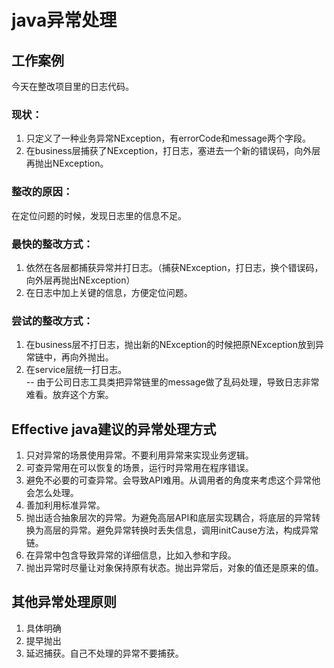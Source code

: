 # java异常处理

## 工作案例

今天在整改项目里的日志代码。

### 现状：

1. 只定义了一种业务异常NException，有errorCode和message两个字段。
2. 在business层捕获了NException，打日志，塞进去一个新的错误码，向外层再抛出NException。

### 整改的原因：

在定位问题的时候，发现日志里的信息不足。

### 最快的整改方式：

1. 依然在各层都捕获异常并打日志。（捕获NException，打日志，换个错误码，向外层再抛出NException）
2. 在日志中加上关键的信息，方便定位问题。

### 尝试的整改方式：

1. 在business层不打日志，抛出新的NException的时候把原NException放到异常链中，再向外抛出。
2. 在service层统一打日志。  
-- 由于公司日志工具类把异常链里的message做了乱码处理，导致日志非常难看。放弃这个方案。

## Effective java建议的异常处理方式

1. 只对异常的场景使用异常。不要利用异常来实现业务逻辑。
2. 可查异常用在可以恢复的场景，运行时异常用在程序错误。
3. 避免不必要的可查异常。会导致API难用。从调用者的角度来考虑这个异常他会怎么处理。
4. 善加利用标准异常。
5. 抛出适合抽象层次的异常。为避免高层API和底层实现耦合，将底层的异常转换为高层的异常。避免异常转换时丢失信息，调用initCause方法，构成异常链。
6. 在异常中包含导致异常的详细信息，比如入参和字段。
7. 抛出异常时尽量让对象保持原有状态。抛出异常后，对象的值还是原来的值。


## 其他异常处理原则

1. 具体明确
2. 提早抛出
3. 延迟捕获。自己不处理的异常不要捕获。
